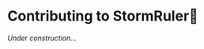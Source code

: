 <!--=-=-=-=-=-=-=-=-=-=-=-=-=-=-=-=-=-=-=-=-=-=-=-=-=-=-=-=-=-=-=-=-=-=-=-=-=-->
# Contributing to StormRuler🦜
<!--=-=-=-=-=-=-=-=-=-=-=-=-=-=-=-=-=-=-=-=-=-=-=-=-=-=-=-=-=-=-=-=-=-=-=-=-=-->

_Under construction..._

